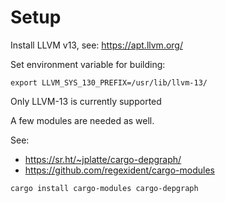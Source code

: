 # Setup

Install LLVM v13, see: https://apt.llvm.org/

Set environment variable for building:

```
export LLVM_SYS_130_PREFIX=/usr/lib/llvm-13/
```

Only LLVM-13 is currently supported

A few modules are needed as well.

See:
- https://sr.ht/~jplatte/cargo-depgraph/
- https://github.com/regexident/cargo-modules

```
cargo install cargo-modules cargo-depgraph
```

